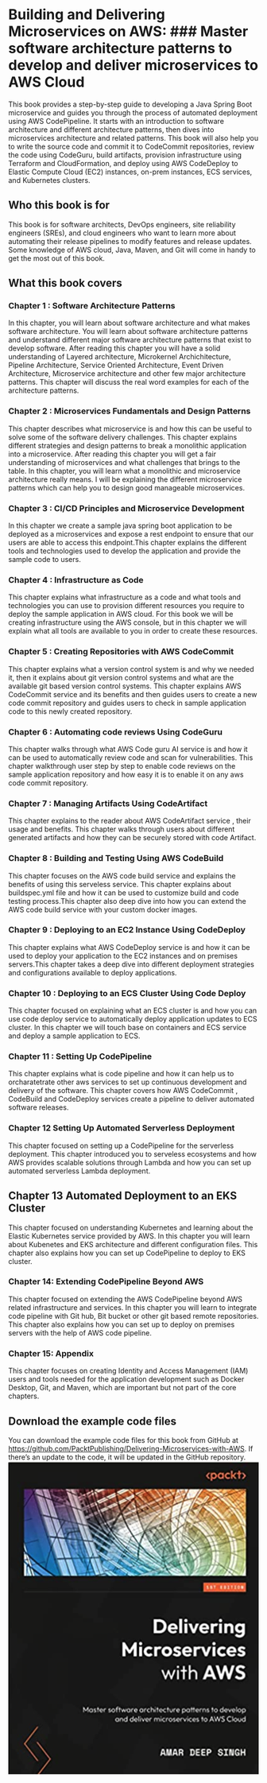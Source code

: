 # Building and Delivering Microservices on AWS: ### Master software architecture patterns to develop and deliver microservices to AWS Cloud
This book provides a step-by-step guide to developing a Java Spring Boot microservice and guides you
through the process of automated deployment using AWS CodePipeline. It starts with an introduction to
software architecture and different architecture patterns, then dives into microservices architecture and
related patterns. This book will also help you to write the source code and commit it to CodeCommit
repositories, review the code using CodeGuru, build artifacts, provision infrastructure using Terraform
and CloudFormation, and deploy using AWS CodeDeploy to Elastic Compute Cloud (EC2) instances,
on-prem instances, ECS services, and Kubernetes clusters.

##  Who this book is for
This book is for software architects, DevOps engineers, site reliability engineers (SREs), and cloud
engineers who want to learn more about automating their release pipelines to modify features and release
updates. Some knowledge of AWS cloud, Java, Maven, and Git will come in handy to get the most out
of this book.
## What this book covers
### Chapter 1 : Software Architecture Patterns
In this chapter, you will learn about software architecture and what makes software architecture. You will learn about software architecture patterns and understand different major software architecture patterns that exist to develop software. After reading this chapter you will have a solid understanding of Layered architecture, Microkernel Archichitecture, Pipeline Architecture, Service Oriented Architecture, Event Driven Architecture, Microservice architecture and other few major architecture patterns. This chapter will discuss the real word examples for each of the architecture patterns.   

### Chapter 2 : Microservices Fundamentals and Design Patterns
This chapter describes what microservice is and how this can be useful to solve some of the software delivery challenges. This chapter explains different strategies and design patterns to break a monolithic application into a microservice. After reading this chapter you will get a fair understanding of microservices and what challenges that brings to the table. In this chapter, you will learn what a monolithic and microservice architecture really means. I will be explaining the different microservice patterns which can help you to design good manageable microservices. 

### Chapter 3 : CI/CD Principles and Microservice Development
In this chapter we create a sample java spring boot application to be deployed as a microservices and expose a rest endpoint to ensure that our users are able to access this endpoint.This chapter explains the different tools and technologies used to develop the application and provide the sample code to users.  

### Chapter 4 : Infrastructure as Code
This chapter explains what infrastructure as a code and what tools and technologies you can use to provision different resources you require to deploy the sample application in AWS cloud. For this book we will be creating infrastructure using the AWS console, but in this chapter we will explain what all tools are available to you in order to create these resources. 

### Chapter 5 : Creating Repositories with AWS CodeCommit
This chapter explains what a version control system is and why we needed it, then it explains about git version control systems and what are the available git based version control systems. This chapter explains AWS CodeCommit service and its benefits and then guides users to create a new code commit repository and guides users to check in sample application code to this newly created repository. 

### Chapter 6 : Automating code reviews Using CodeGuru
This chapter walks through what AWS Code guru AI service is and how it can be used to automatically review code and scan for vulnerabilities. This chapter walkthrough user step by step to enable code reviews on the sample application repository and how easy it is to enable it on any aws code commit repository.

### Chapter 7 : Managing Artifacts Using CodeArtifact
This chapter explains to the reader about AWS CodeArtifact service , their usage and benefits. This chapter walks through users about different generated artifacts and how they can be securely stored with code Artifact.  

### Chapter 8 : Building and Testing Using AWS CodeBuild
This chapter focuses on the AWS code build service and explains the benefits of using this serveless service. This chapter explains  about buildspec.yml file and how it can be used to customize build and code testing process.This chapter also deep dive into how you can extend the AWS code build service with your custom docker images. 
### Chapter 9 : Deploying to an EC2 Instance Using CodeDeploy
This chapter explains what AWS CodeDeploy service is and how it can be used to deploy your application to the EC2 instances and on premises servers.This chapter takes a deep dive into different deployment strategies and configurations available to deploy applications.
### Chapter 10 : Deploying to an ECS Cluster Using Code Deploy
This chapter focused on explaining what an ECS cluster is and how you can use code deploy service to automatically deploy application updates to ECS cluster.   In this chapter we will touch base on containers and ECS service and deploy a sample application to ECS.
### Chapter 11 : Setting Up CodePipeline
This chapter explains what is code pipeline and how it can help us to orcharatetrate other aws services to set up continuous development and delivery of the software. This chapter covers how AWS CodeCommit , CodeBuild and CodeDeploy services create a pipeline to deliver automated software releases.

### Chapter 12 Setting Up Automated Serverless Deployment
This chapter focused on setting up a CodePipeline for the serverless deployment. This chapter introduced you  to serveless ecosystems and how AWS provides scalable solutions through Lambda and how you can set up automated serverless Lambda deployment.

## Chapter 13 Automated Deployment to an EKS Cluster
This chapter focused on understanding Kubernetes and learning about the Elastic Kubernetes service  provided by AWS. In this chapter you will learn about Kubenetes and EKS architecture and different configuration files. This chapter also explains how you can set up CodePipeline to deploy to EKS cluster.

### Chapter 14: Extending CodePipeline Beyond AWS
This chapter focused on extending the AWS CodePipeline beyond AWS related infrastructure and services. In this chapter you will learn to integrate code pipeline with Git hub, Bit bucket or other git based remote repositories. This chapter also explains how you can set up to deploy on premises servers with the help of AWS code pipeline.
### Chapter 15: Appendix
This chapter focuses on creating Identity and Access Management (IAM) users and tools needed for the application development such as Docker Desktop, Git, and Maven, which are important but not part of the core chapters.

## Download the example code files
You can download the example code files for this book from GitHub at https://github.com/PacktPublishing/Delivering-Microservices-with-AWS. If there’s an update to the code, it will be updated in the GitHub repository.
![Building and Delivering Microservices on AWS](Delivering.png)